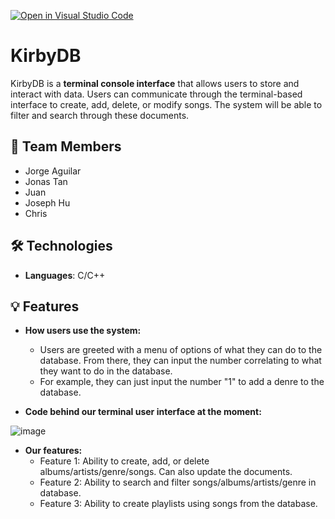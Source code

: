 [![Open in Visual Studio Code](https://classroom.github.com/assets/open-in-vscode-718a45dd9cf7e7f842a935f5ebbe5719a5e09af4491e668f4dbf3b35d5cca122.svg)](https://classroom.github.com/online_ide?assignment_repo_id=10809533&assignment_repo_type=AssignmentRepo)

# KirbyDB
KirbyDB is a **terminal console interface** that allows users to store and interact with data. Users can communicate through the terminal-based interface to create, add, delete, or modify songs. The system will be able to filter and search through these documents.

## 👥 Team Members
- Jorge Aguilar
- Jonas Tan
- Juan
- Joseph Hu
- Chris

## 🛠️ Technologies
- **Languages**: C/C++

## 💡 Features
- **How users use the system:**
  - Users are greeted with a menu of options of what they can do to the database. From there, they can input the number correlating to what they want to do in the database.
  - For example, they can just input the number "1" to add a denre to the database. 
  
- **Code behind our terminal user interface at the moment:**

![image](https://user-images.githubusercontent.com/77127695/235016485-f6dad09c-8638-485c-916d-c42aaa321422.png)


- **Our features:**
  - Feature 1: Ability to create, add, or delete albums/artists/genre/songs. Can also update the documents.
  - Feature 2: Ability to search and filter songs/albums/artists/genre in database.
  - Feature 3: Ability to create playlists using songs from the database.

